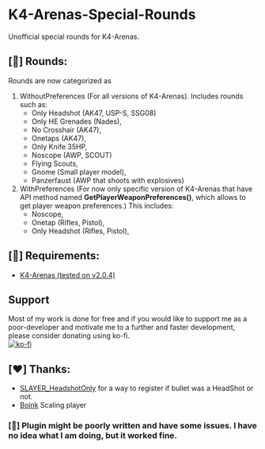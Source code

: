 # K4-Arenas-Special-Rounds
 Unofficial special rounds for K4-Arenas. <br/>

## [🔫] Rounds:
Rounds are now categorized as
1. WithoutPreferences (For all versions of K4-Arenas). Includes rounds such as:
   - Only Headshot (AK47, USP-S, SSG08)
   - Only HE Grenades (Nades),
   - No Crosshair (AK47),
   - Onetaps (AK47),
   - Only Knife 35HP,
   - Noscope (AWP, SCOUT)
   - Flying Scouts,
   - Gnome (Small player model),
   - Panzerfaust (AWP that shoots with explosives)
2. WithPreferences (For now only specific version of K4-Arenas that have API method named **GetPlayerWeaponPreferences()**, which allows to get player weapon preferences.) This includes:
   - Noscope,
   - Onetap (Rifles, Pistol),
   - Only Headshot (Rifles, Pistol),

## [📌] Requirements:
- [K4-Arenas (tested on v2.0.4)](https://github.com/K4ryuu/K4-Arenas)

## Support
Most of my work is done for free and if you would like to support me as a poor-developer and motivate me to a further and faster development, please consider donating using ko-fi. <br/>
[![ko-fi](https://ko-fi.com/img/githubbutton_sm.svg)](https://ko-fi.com/H2H8TK0L9)

## [❤️] Thanks:
- [SLAYER_HeadshotOnly](https://github.com/zakriamansoor47/SLAYER_HeadshotOnly) for a way to register if bullet was a HeadShot or not.
- [Boink](https://discord.com/channels/1160907911501991946/1213990479637651489/1330357665293013012) Scaling player

### [🚨] Plugin might be poorly written and have some issues. I have no idea what I am doing, but it worked fine.
